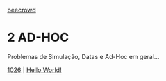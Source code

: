 [beecrowd](https://www.beecrowd.com.br/)
# 2 AD-HOC
Problemas de Simulação, Datas e Ad-Hoc em geral...

[1026](/AD-HOC/1026/) | [Hello World!](https://www.beecrowd.com.br/repository/UOJ_1026.html)
